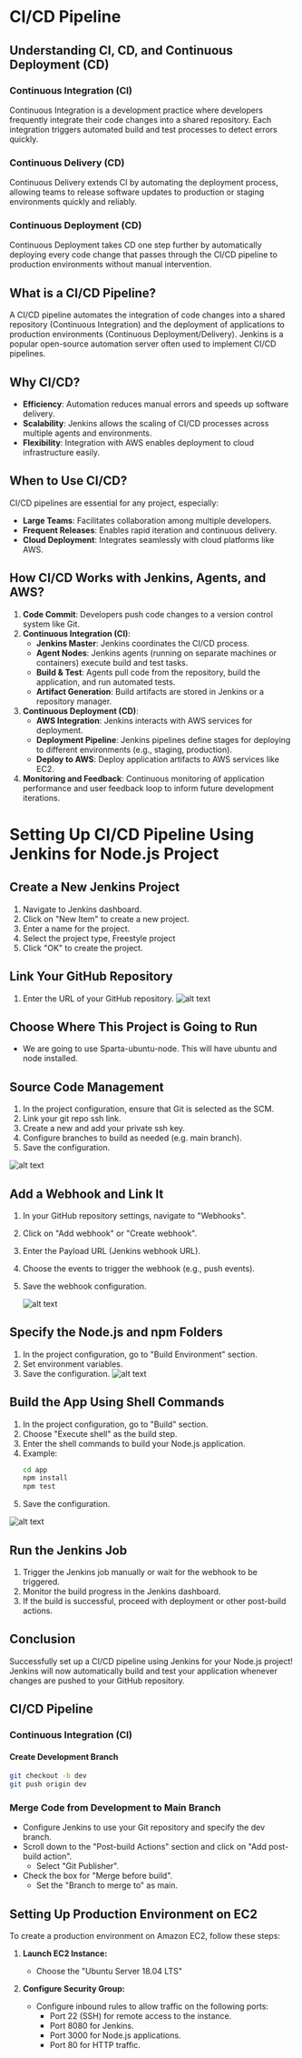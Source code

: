 # CI/CD Pipeline 

## Understanding CI, CD, and Continuous Deployment (CD)

### Continuous Integration (CI)

Continuous Integration is a development practice where developers frequently integrate their code changes into a shared repository. Each integration triggers automated build and test processes to detect errors quickly.


### Continuous Delivery (CD)

Continuous Delivery extends CI by automating the deployment process, allowing teams to release software updates to production or staging environments quickly and reliably.


### Continuous Deployment (CD)

Continuous Deployment takes CD one step further by automatically deploying every code change that passes through the CI/CD pipeline to production environments without manual intervention.


## What is a CI/CD Pipeline?

A CI/CD pipeline automates the integration of code changes into a shared repository (Continuous Integration) and the deployment of applications to production environments (Continuous Deployment/Delivery). Jenkins is a popular open-source automation server often used to implement CI/CD pipelines.

## Why CI/CD?

- **Efficiency**: Automation reduces manual errors and speeds up software delivery.
- **Scalability**: Jenkins allows the scaling of CI/CD processes across multiple agents and environments.
- **Flexibility**: Integration with AWS enables deployment to cloud infrastructure easily.

## When to Use CI/CD?

CI/CD pipelines are essential for any project, especially:
- **Large Teams**: Facilitates collaboration among multiple developers.
- **Frequent Releases**: Enables rapid iteration and continuous delivery.
- **Cloud Deployment**: Integrates seamlessly with cloud platforms like AWS.

## How CI/CD Works with Jenkins, Agents, and AWS?


1. **Code Commit**: Developers push code changes to a version control system like Git.
2. **Continuous Integration (CI)**:
   - **Jenkins Master**: Jenkins coordinates the CI/CD process.
   - **Agent Nodes**: Jenkins agents (running on separate machines or containers) execute build and test tasks.
   - **Build & Test**: Agents pull code from the repository, build the application, and run automated tests.
   - **Artifact Generation**: Build artifacts are stored in Jenkins or a repository manager.
3. **Continuous Deployment (CD)**:
   - **AWS Integration**: Jenkins interacts with AWS services for deployment.
   - **Deployment Pipeline**: Jenkins pipelines define stages for deploying to different environments (e.g., staging, production).
   - **Deploy to AWS**: Deploy application artifacts to AWS services like EC2. 
4. **Monitoring and Feedback**: Continuous monitoring of application performance and user feedback loop to inform future development iterations.

# Setting Up CI/CD Pipeline Using Jenkins for Node.js Project

## Create a New Jenkins Project

1. Navigate to Jenkins dashboard.
2. Click on "New Item" to create a new project.
3. Enter a name for the project.
4. Select the project type, Freestyle project
5. Click "OK" to create the project.

## Link Your GitHub Repository

1. Enter the URL of your GitHub repository.
![alt text](images-2/createlinkgit.png)

## Choose Where This Project is Going to Run

- We are going to use Sparta-ubuntu-node. This will have ubuntu and node installed.



## Source Code Management

1. In the project configuration, ensure that Git is selected as the SCM.
2. Link your git repo ssh link.
3. Create a new and add your private ssh key.
4. Configure branches to build as needed (e.g. main branch).
5. Save the configuration.

![alt text](images-2/gitsec.png)

## Add a Webhook and Link It

1. In your GitHub repository settings, navigate to "Webhooks".
2. Click on "Add webhook" or "Create webhook".
3. Enter the Payload URL (Jenkins webhook URL).
4. Choose the events to trigger the webhook (e.g., push events).
5. Save the webhook configuration.

    ![alt text](images-2/webhook.png)

## Specify the Node.js and npm Folders

1. In the project configuration, go to "Build Environment" section.
2. Set environment variables.
3. Save the configuration.
![alt text](images-2/burild.png)

## Build the App Using Shell Commands

1. In the project configuration, go to "Build" section.
2. Choose "Execute shell" as the build step.
3. Enter the shell commands to build your Node.js application.
4. Example:
    ```bash
    cd app
    npm install
    npm test
    ```
5. Save the configuration.

![alt text](images-2/buildb.png)
## Run the Jenkins Job

1. Trigger the Jenkins job manually or wait for the webhook to be triggered.
2. Monitor the build progress in the Jenkins dashboard.
3. If the build is successful, proceed with deployment or other post-build actions.

## Conclusion

Successfully set up a CI/CD pipeline using Jenkins for your Node.js project! Jenkins will now automatically build and test your application whenever changes are pushed to your GitHub repository.


## CI/CD Pipeline

### Continuous Integration (CI)


#### Create Development Branch 
``` bash 
git checkout -b dev    
git push origin dev
```
### Merge Code from Development to Main Branch
- Configure Jenkins to use your Git repository and specify the dev branch.
- Scroll down to the "Post-build Actions" section and click on "Add post-build action".
    - Select "Git Publisher".
- Check the box for "Merge before build".
  - Set the "Branch to merge to" as main.


## Setting Up Production Environment on EC2

To create a production environment on Amazon EC2, follow these steps:

1. **Launch EC2 Instance:**
   - Choose the "Ubuntu Server 18.04 LTS" 

2. **Configure Security Group:**
   - Configure inbound rules to allow traffic on the following ports:
     - Port 22 (SSH) for remote access to the instance.
     - Port 8080 for Jenkins.
     - Port 3000 for Node.js applications.
     - Port 80 for HTTP traffic.

